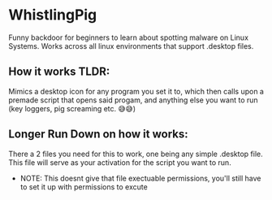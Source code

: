 # WhistlingPig
Funny backdoor for beginners to learn about spotting malware on Linux Systems. Works across all linux environments that support .desktop files. 


## How it works TLDR:
Mimics a desktop icon for any program you set it to, which then calls upon a premade script that opens said progam, and anything else you want to run (key loggers, pig screaming etc. 😅😅)

## Longer Run Down on how it works:
There a 2 files you need for this to work, one being any simple .desktop file. This file will serve as your activation for the script you want to run. 
* NOTE: This doesnt give that file exectuable permissions, you'll still have to set it up with permissions to excute
